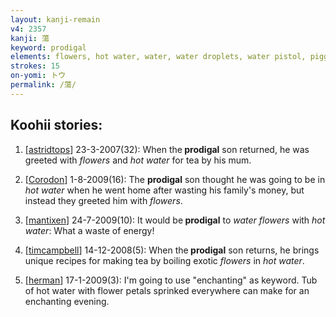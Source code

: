 ```yaml
---
layout: kanji-remain
v4: 2357
kanji: 蕩
keyword: prodigal
elements: flowers, hot water, water, water droplets, water pistol, piggy bank, sun, day, piglets
strokes: 15
on-yomi: トウ
permalink: /蕩/
---
```


## Koohii stories: 

1) [<a href="http://kanji.koohii.com/profile/astridtops">astridtops</a>] 23-3-2007(32): When the<strong> prodigal</strong> son returned, he was greeted with <em>flowers</em> and <em>hot water</em> for tea by his mum.

2) [<a href="http://kanji.koohii.com/profile/Corodon">Corodon</a>] 1-8-2009(16): The <strong>prodigal</strong> son thought he was going to be in <em>hot water</em> when he went home after wasting his family&#039;s money, but instead they greeted him with <em>flowers</em>.

3) [<a href="http://kanji.koohii.com/profile/mantixen">mantixen</a>] 24-7-2009(10): It would be<strong> prodigal</strong> to <em>water flowers</em> with <em>hot water</em>: What a waste of energy!

4) [<a href="http://kanji.koohii.com/profile/timcampbell">timcampbell</a>] 14-12-2008(5): When the<strong> prodigal</strong> son returns, he brings unique recipes for making tea by boiling exotic <em>flowers</em> in <em>hot water</em>.

5) [<a href="http://kanji.koohii.com/profile/herman">herman</a>] 17-1-2009(3): I&#039;m going to use &quot;enchanting&quot; as keyword. Tub of hot water with flower petals sprinked everywhere can make for an enchanting evening.

